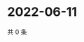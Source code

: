 # 2022-06-11

共 0 条

<!-- BEGIN WEIBO -->
<!-- 最后更新时间 Sat Jun 11 2022 05:11:07 GMT+0800 (China Standard Time) -->

<!-- END WEIBO -->
